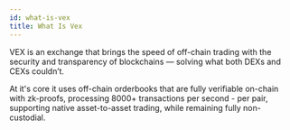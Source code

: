 ```yaml
---
id: what-is-vex
title: What Is Vex
---
```


VEX is an exchange that brings the speed of off-chain trading with the security and transparency of blockchains — solving what both DEXs and CEXs couldn’t.  

At it's core it uses off-chain orderbooks that are fully verifiable on-chain with zk-proofs, processing 8000+ transactions per second - per pair, supporting native asset-to-asset trading, while remaining fully non-custodial.
